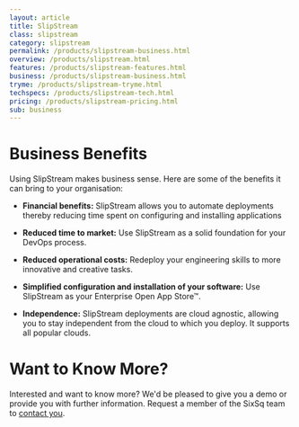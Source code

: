 ```yaml
---
layout: article
title: SlipStream
class: slipstream
category: slipstream
permalink: /products/slipstream-business.html
overview: /products/slipstream.html
features: /products/slipstream-features.html
business: /products/slipstream-business.html
tryme: /products/slipstream-tryme.html
techspecs: /products/slipstream-tech.html
pricing: /products/slipstream-pricing.html
sub: business
---
```


Business Benefits
=================

Using SlipStream makes business sense. Here are some of the benefits it can bring to your organisation:

* **Financial benefits:** SlipStream allows you to automate deployments thereby reducing time spent on configuring and installing applications

* **Reduced time to market:** Use SlipStream as a solid foundation for your DevOps process.

* **Reduced operational costs:** Redeploy your engineering skills to more innovative and creative tasks.

* **Simplified configuration and installation of your software:** Use SlipStream as your Enterprise Open App Store™.

* **Independence:** SlipStream deployments are cloud agnostic, allowing you to stay independent from the cloud to which you deploy. It supports all popular clouds.

Want to Know More?
====

Interested and want to know more? We'd be pleased to give you a demo or provide you with further information. Request a member of the SixSq team to [contact you](mailto:support@sixsq.com).
